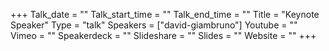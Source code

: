+++
Talk_date = ""
Talk_start_time = ""
Talk_end_time = ""
Title = "Keynote Speaker"
Type = "talk"
Speakers = ["david-giambruno"]
Youtube = ""
Vimeo = ""
Speakerdeck = ""
Slideshare = ""
Slides = ""
Website = ""
+++